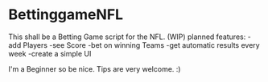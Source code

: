 # BettinggameNFL
This shall be a Betting Game script for the NFL. (WIP)
planned features:
  -add Players
  -see Score
  -bet on winning Teams
  -get automatic results every week
  -create a simple UI


I'm a Beginner so be nice. Tips are very welcome. :)

